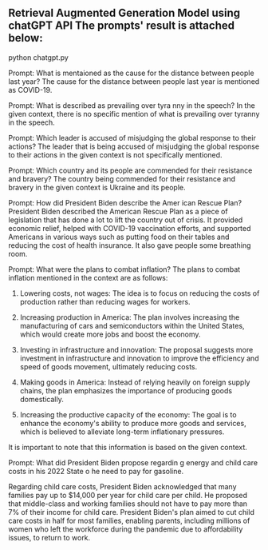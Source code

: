 
<h2>
 Retrieval Augmented Generation Model using chatGPT API
 The prompts' result is attached below:
</h2>

python chatgpt.py

Prompt: What is mentaioned as the cause for the distance between people last year?
The cause for the distance between people last year is mentioned as COVID-19.


Prompt: What is described as prevailing over tyra
nny in the speech?
In the given context, there is no specific mention of what is prevailing over tyranny in the speech.


Prompt: Which leader is accused of misjudging the
 global response to their actions?
The leader that is being accused of misjudging the global response to their actions in the given context is not specifically mentioned.


Prompt: Which country and its people are commended for their resistance and bravery?
The country being commended for their resistance and bravery in the given context is Ukraine and its people.


Prompt: How did President Biden describe the Amer
ican Rescue Plan?
President Biden described the American Rescue Plan as a piece of legislation that has done a lot to lift the country out of crisis. It provided economic relief, helped with COVID-19 vaccination efforts, and supported Americans in various ways such as putting food on their tables and reducing the cost of health insurance. It also gave people some breathing room.


Prompt: What were the plans to combat inflation?
The plans to combat inflation mentioned in the context are as follows:

1. Lowering costs, not wages: The idea is to focus on reducing the costs of production rather than reducing wages for workers.

2. Increasing production in America: The plan involves increasing the manufacturing of cars and semiconductors within the United States, which would create more jobs and boost the economy.        

3. Investing in infrastructure and innovation: The proposal suggests more investment in infrastructure and innovation to improve the efficiency and speed of goods movement, ultimately reducing costs.

4. Making goods in America: Instead of relying heavily on foreign supply chains, the plan emphasizes the importance of producing goods domestically.

5. Increasing the productive capacity of the economy: The goal is to enhance the economy's ability to produce more goods and services, which is believed to alleviate long-term inflationary pressures.

It is important to note that this information is based on the given context.


Prompt: What did President Biden propose regardin
g energy and child care costs in his 2022 State o
he need to pay for gasoline.

Regarding child care costs, President Biden acknowledged that many families pay up to $14,000 per year for child care per child. He proposed that middle-class and working families should not have to pay more than 7% of their income for child care. President Biden's plan aimed to cut child care costs in half for most families, enabling parents, including millions of women who left the workforce during the pandemic due to affordability issues, to return to work.
